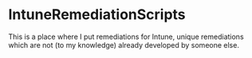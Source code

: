 # IntuneRemediationScripts
This is a place where I put remediations for Intune, unique remediations which are not (to my knowledge) already developed by someone else.
